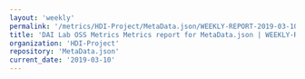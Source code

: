 ```yaml
---
layout: 'weekly'
permalink: '/metrics/HDI-Project/MetaData.json/WEEKLY-REPORT-2019-03-10'
title: 'DAI Lab OSS Metrics Metrics report for MetaData.json | WEEKLY-REPORT-2019-03-10'
organization: 'HDI-Project'
repository: 'MetaData.json'
current_date: '2019-03-10'
---
```

